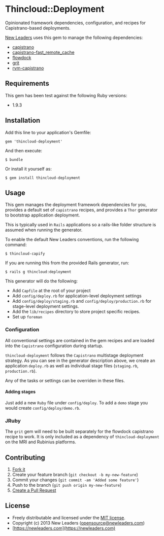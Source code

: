 # Thincloud::Deployment

Opinionated framework dependencies, configuration, and recipes for Capistrano-based deployments.

[New Leaders](https://newleaders.com) uses this gem to manage the following dependencies:

* [capistrano](https://github.com/capistrano/capistrano)
* [capistrano-fast_remote_cache](https://github.com/newleaders/capistrano-fast_remote_cache)
* [flowdock](https://github.com/flowdock/flowdock-api)
* [grit](https://github.com/mojombo/grit)
* [rvm-capistrano](https://github.com/wayneeseguin/rvm-capistrano)

## Requirements

This gem has been test against the following Ruby versions:

* 1.9.3

## Installation

Add this line to your application's Gemfile:

    gem 'thincloud-deployment'

And then execute:

    $ bundle

Or install it yourself as:

    $ gem install thincloud-deployment

## Usage

This gem manages the deployment framework dependencies for you, provides a default set of `capistrano` recipes, and provides a `Thor` generator to bootstrap application deployment.

This is typically used in `Rails` applications so a rails-like folder structure is assumed when running the generator.

To enable the default New Leaders conventions, run the following command:

```
$ thincloud-capify
```

If you are running this from the provided Rails generator, run:

```
$ rails g thincloud:deployment
```

This generator will do the following:

* Add `Capfile` at the root of your project
* Add `config/deploy.rb` for application-level deployment settings
* Add `config/deploy/staging.rb` and `config/deploy/production.rb` for stage-level deployment settings.
* Add the `lib/recipes` directory to store project specific recipes.
* Set up `foreman`

### Configuration

All conventional settings are contained in the gem recipes and are loaded into the `Capistrano` configuration during startup.

`thincloud-deployment` follows the `Capistrano` multistage deployment strategy. As you can see in the generator description above, we create an application `deploy.rb` as well as individual stage files (`staging.rb`, `production.rb`).

Any of the tasks or settings can be overriden in these files.

#### Adding stages

Just add a new `Ruby` file under `config/deploy`. To add a `demo` stage you would create `config/deploy/demo.rb`.

### JRuby

The `grit` gem will need to be built separately for the flowdock capistrano recipe to work.
It is only included as a dependency of `thincloud-deployment` on the MRI and Rubinius platforms.

## Contributing

1. [Fork it](https://github.com/newleaders/thincloud-deployment/fork_select)
2. Create your feature branch (`git checkout -b my-new-feature`)
3. Commit your changes (`git commit -am 'Added some feature'`)
4. Push to the branch (`git push origin my-new-feature`)
5. [Create a Pull Request](https://github.com/newleaders/thincloud-deployment/pull/new)


## License

* Freely distributable and licensed under the [MIT license](http://newleaders.mit-license.org/2013/license.html).
* Copyright (c) 2013 New Leaders ([opensource@newleaders.com](opensource@newleaders.com))
* [https://newleaders.com](https://newleaders.com)
